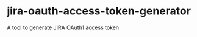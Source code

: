 jira-oauth-access-token-generator
=================================

A tool to generate JIRA OAuth1 access token

